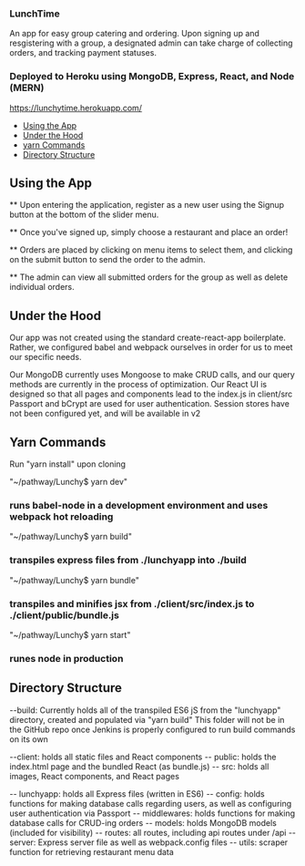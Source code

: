 ### LunchTime ###

An app for easy group catering and ordering.
Upon signing up and resgistering with a group, a designated admin can take
charge of collecting orders, and tracking payment statuses.


### Deployed to Heroku using MongoDB, Express, React, and Node (MERN)
https://lunchytime.herokuapp.com/

- [Using the App](#using-the-app)
- [Under the Hood](#how-it-was-made)
- [yarn Commands](#yarn-commands)
- [Directory Structure](#directory-structure)



## Using the App
** Upon entering the application, register as a new user using the Signup button
at the bottom of the slider menu.

** Once you've signed up, simply choose a restaurant and place an order!

** Orders are placed by clicking on menu items to select them, and clicking on the
submit button to send the order to the admin.

** The admin can view all submitted orders for the group as well as delete individual orders.



## Under the Hood
Our app was not created using the standard create-react-app boilerplate. Rather, we configured babel and webpack ourselves in order for us to meet our specific needs.

Our MongoDB currently uses Mongoose to make CRUD calls, and our query methods are currently in the process of optimization.
Our React UI is designed so that all pages and components lead to the index.js in client/src
Passport and bCrypt are used for user authentication. Session stores have not been configured yet, and will be available in v2




## Yarn Commands
Run "yarn install" upon cloning


"~/pathway/Lunchy$ yarn dev"
### runs babel-node in a development environment and uses webpack hot reloading

"~/pathway/Lunchy$ yarn build"
### transpiles express files from ./lunchyapp into ./build

"~/pathway/Lunchy$ yarn bundle"
### transpiles and minifies jsx from ./client/src/index.js to ./client/public/bundle.js

"~/pathway/Lunchy$ yarn start"
### runes node in production




## Directory Structure
--build: Currently holds all of the transpiled ES6 jS from the "lunchyapp" directory, created and populated via "yarn build"
         This folder will not be in the GitHub repo once Jenkins is properly configured to run build commands on its own
         
--client: holds all static files and React components
    -- public: holds the index.html page and the bundled React (as bundle.js)
    -- src: holds all images, React components, and React pages
    
-- lunchyapp: holds all Express files (written in ES6)
    -- config: holds functions for making database calls regarding users, as well as configuring user authentication via Passport
    -- middlewares: holds functions for making database calls for CRUD-ing orders
    -- models: holds MongoDB models (included for visibility)
    -- routes: all routes, including api routes under /api
    -- server: Express server file as well as webpack.config files
    -- utils: scraper function for retrieving restaurant menu data









